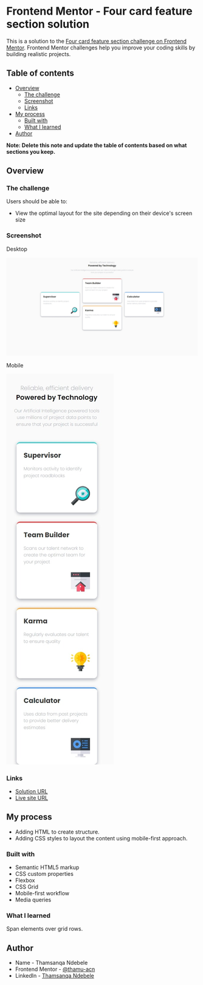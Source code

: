 # Frontend Mentor - Four card feature section solution

This is a solution to the [Four card feature section challenge on Frontend Mentor](https://www.frontendmentor.io/challenges/four-card-feature-section-weK1eFYK). Frontend Mentor challenges help you improve your coding skills by building realistic projects. 

## Table of contents

- [Overview](#overview)
  - [The challenge](#the-challenge)
  - [Screenshot](#screenshot)
  - [Links](#links)
- [My process](#my-process)
  - [Built with](#built-with)
  - [What I learned](#what-i-learned)
- [Author](#author)

**Note: Delete this note and update the table of contents based on what sections you keep.**

## Overview

### The challenge

Users should be able to:

- View the optimal layout for the site depending on their device's screen size

### Screenshot

Desktop

![](./desktop.jpeg)

Mobile

![](./mobile.jpeg)

### Links

- [Solution URL](https://github.com/thamu-acn/four-card-feature-section)
- [Live site URL](https://thamu-acn.github.io/four-card-feature-section/)

## My process

- Adding HTML to create structure.
- Adding CSS styles to layout the content using mobile-first approach.

### Built with

- Semantic HTML5 markup
- CSS custom properties
- Flexbox
- CSS Grid
- Mobile-first workflow
- Media queries

### What I learned

Span elements over grid rows.

## Author

- Name - Thamsanqa Ndebele
- Frontend Mentor - [@thamu-acn](https://www.frontendmentor.io/profile/thamu-acn)
- LinkedIn - [Thamsanqa Ndebele](https://www.linkedin.com/in/thamsanqa-ndebele-12988487/)
